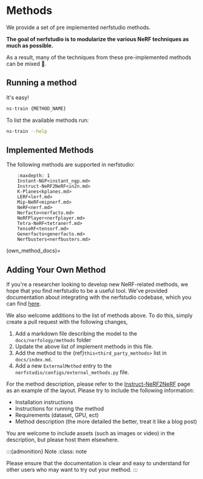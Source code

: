 # Methods

We provide a set of pre implemented nerfstudio methods.

**The goal of nerfstudio is to modularize the various NeRF techniques as much as possible.**

As a result, many of the techniques from these pre-implemented methods can be mixed 🎨.

## Running a method

It's easy!

```bash
ns-train {METHOD_NAME}
```

To list the available methods run:

```bash
ns-train --help
```

## Implemented Methods

The following methods are supported in nerfstudio:

```{toctree}
    :maxdepth: 1
    Instant-NGP<instant_ngp.md>
    Instruct-NeRF2NeRF<in2n.md>
    K-Planes<kplanes.md>
    LERF<lerf.md>
    Mip-NeRF<mipnerf.md>
    NeRF<nerf.md>
    Nerfacto<nerfacto.md>
    NeRFPlayer<nerfplayer.md>
    Tetra-NeRF<tetranerf.md>
    TensoRF<tensorf.md>
    Generfacto<generfacto.md>
    Nerfbusters<nerfbusters.md>
```

(own_method_docs)=

## Adding Your Own Method

If you're a researcher looking to develop new NeRF-related methods, we hope that you find nerfstudio to be a useful tool. We've provided documentation about integrating with the nerfstudio codebase, which you can find [here](../../developer_guides/new_methods.md).

We also welcome additions to the list of methods above. To do this, simply create a pull request with the following changes,

1. Add a markdown file describing the model to the `docs/nerfology/methods` folder
2. Update the above list of implement methods in this file.
3. Add the method to the {ref}`this<third_party_methods>` list in `docs/index.md`.
4. Add a new `ExternalMethod` entry to the `nerfstudio/configs/external_methods.py` file.

For the method description, please refer to the [Instruct-NeRF2NeRF](in2n) page as an example of the layout. Please try to include the following information:

- Installation instructions
- Instructions for running the method
- Requirements (dataset, GPU, ect)
- Method description (the more detailed the better, treat it like a blog post)

You are welcome to include assets (such as images or video) in the description, but please host them elsewhere.

:::{admonition} Note
:class: note

Please ensure that the documentation is clear and easy to understand for other users who may want to try out your method.
:::
